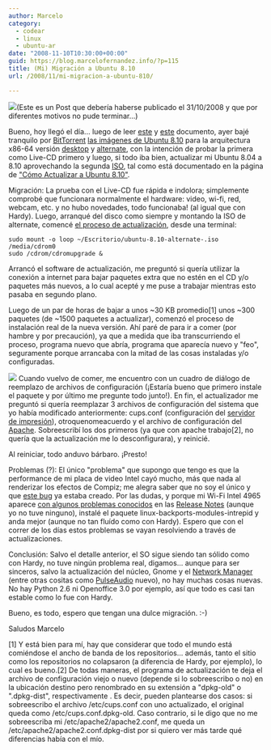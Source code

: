 ```yaml
---
author: Marcelo
category:
  - codear
  - linux
  - ubuntu-ar
date: "2008-11-10T10:30:00+00:00"
guid: https://blog.marcelofernandez.info/?p=115
title: (Mi) Migración a Ubuntu 8.10
url: /2008/11/mi-migracion-a-ubuntu-810/

---
```

[![](http://4.bp.blogspot.com/_nDZ247g0qSM/SRgOizVugjI/AAAAAAAABsM/FxbyIjDuuE0/s320/LaptopUbuntu.jpg)](http://www.ubuntu.com/)(Este es un Post que debería haberse publicado el 31/10/2008 y que por diferentes motivos no pude terminar...)

Bueno, hoy llegó el día... luego de leer [este](https://help.ubuntu.com/community/IntrepidUpgrades) y [este](http://www.ubuntu.com/getubuntu/releasenotes/810) documento, ayer bajé tranquilo por [BitTorrent](http://es.wikipedia.org/wiki/BitTorrent_%28protocolo%29) [las imágenes de Ubuntu 8.10](http://www.ubuntu.com/getubuntu/downloadmirrors#bt) para la arquitectura x86-64 versión [desktop](http://releases.ubuntu.com/8.10/ubuntu-8.10-desktop-amd64.iso.torrent) y [alternate](http://releases.ubuntu.com/8.10/ubuntu-8.10-alternate-amd64.iso.torrent), con la intención de probar la primera como Live-CD primero y luego, si todo iba bien, actualizar mi Ubuntu 8.04 a 8.10 aprovechando la segunda [ISO](http://es.wikipedia.org/wiki/Imagen_ISO), tal como está documentado en la página de ["Cómo Actualizar a Ubuntu 8.10"](http://www.ubuntu.com/getubuntu/upgrading).

Migración:
La prueba con el Live-CD fue rápida e indolora; simplemente comprobé que funcionara normalmente el hardware: video, wi-fi, red, webcam, etc. y no hubo novedades, todo funcionaba! (al igual que con Hardy). Luego, arranqué del disco como siempre y montando la ISO de alternate, comencé [el proceso de actualización](http://www.ubuntu.com/getubuntu/upgrading#Upgrading%20Using%20the%20Alternate%20CD/DVD), desde una terminal:

```
sudo mount -o loop ~/Escritorio/ubuntu-8.10-alternate-.iso /media/cdrom0
sudo /cdrom/cdromupgrade &
```

Arrancó el software de actualización, me preguntó si quería utilizar la conexión a internet para bajar paquetes extra que no estén en el CD y/o paquetes más nuevos, a lo cual acepté y me puse a trabajar mientras esto pasaba en segundo plano.

Luego de un par de horas de bajar a unos ~30 KB promedio\[1\] unos ~300 paquetes (de ~1500 paquetes a actualizar), comenzó el proceso de instalación real de la nueva versión. Ahí paré de para ir a comer (por hambre y por precaución), ya que a medida que iba transcurriendo el proceso, programa nuevo que abría, programa que aparecía nuevo y "feo", seguramente porque arrancaba con la mitad de las cosas instaladas y/o configuradas.

[![](http://4.bp.blogspot.com/_nDZ247g0qSM/SQyF7fBMnNI/AAAAAAAABlM/pqRCt4xERgQ/s400/Pantallazo-Actualizaci%C3%B3n+completa+de+la+distribuci%C3%B3n.png)](http://4.bp.blogspot.com/_nDZ247g0qSM/SQyF7fBMnNI/AAAAAAAABlM/pqRCt4xERgQ/s1600-h/Pantallazo-Actualizaci%C3%B3n+completa+de+la+distribuci%C3%B3n.png)
Cuando vuelvo de comer, me encuentro con un cuadro de diálogo de reemplazo de archivos de configuración (¡Estaría bueno que primero instale el paquete y por último me pregunte todo junto!).
En fin, el actualizador me preguntó si quería reemplazar 3 archivos de configuración del sistema que yo había modificado anteriormente: cups.conf (configuración del [servidor de impresión](http://www.cups.org/)), otroquenomeacuerdo y el archivo de configuración del [Apache](http://httpd.apache.org/). Sobreescribí los dos primeros (ya que con apache trabajo\[2\], no quería que la actualización me lo desconfigurara), y reinicié.

Al reiniciar, todo anduvo bárbaro. ¡Presto!

Problemas (?):
El único "problema" que supongo que tengo es que la performance de mi placa de video Intel cayó mucho, más que nada al renderizar los efectos de Compiz; me alegra saber que no soy el único y que [este bug](https://bugs.launchpad.net/ubuntu/+source/xserver-xorg-video-intel/+bug/252094) ya estaba creado. Por las dudas, y porque mi Wi-Fi Intel 4965 aparece [con algunos problemas conocidos](http://www.ubuntu.com/getubuntu/releasenotes/810#System%20lock-ups%20with%20Intel%204965%20wireless) en las [Release Notes](http://www.ubuntu.com/getubuntu/releasenotes/810) (aunque yo no tuve ninguno), instalé el paquete linux-backports-modules-intrepid y anda mejor (aunque no tan fluído como con Hardy). Espero que con el correr de los días estos problemas se vayan resolviendo a través de actualizaciones.

Conclusión:
Salvo el detalle anterior, el SO sigue siendo tan sólido como con Hardy, no tuve ningún problema real, digamos... aunque para ser sinceros, salvo la actualización del núcleo, Gnome y el [Network Manager](https://launchpad.net/%7Enetwork-manager) (entre otras cositas como [PulseAudio](http://www.pulseaudio.org/) nuevo), no hay muchas cosas nuevas. No hay Python 2.6 ni Openoffice 3.0 por ejemplo, así que todo es casi tan estable como lo fue con Hardy.

Bueno, es todo, espero que tengan una dulce migración. :-)

Saludos
Marcelo

\[1\] Y está bien para mí, hay que considerar que todo el mundo está comiéndose el ancho de banda de los repositorios... además, tanto el sitio como los repositorios no colapsaron (a diferencia de Hardy, por ejemplo), lo cual es bueno.\[2\] De todas maneras, el programa de actualización te deja el archivo de configuración viejo o nuevo (depende si lo sobreescribo o no) en la ubicación destino pero renombrado en su extensión a "dpkg-old" o ".dpkg-dist", respectivamente . Es decir, pueden plantearse dos casos: si sobreescribo el archivo /etc/cups.conf con uno actualizado, el original queda como /etc/cups.conf.dpkg-old. Caso contrario, si le digo que no me sobreescriba mi /etc/apache2/apache2.conf, me queda un /etc/apache2/apache2.conf.dpkg-dist por si quiero ver más tarde qué diferencias había con el mío.
